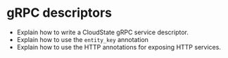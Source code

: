 # gRPC descriptors

* Explain how to write a CloudState gRPC service descriptor.
* Explain how to use the `entity_key` annotation
* Explain how to use the HTTP annotations for exposing HTTP services.
